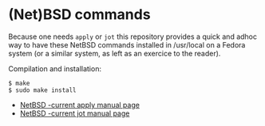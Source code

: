 # (Net)BSD commands

Because one needs `apply` or `jot` this repository provides a quick and
adhoc way to have these NetBSD commands installed in /usr/local on a
Fedora system (or a similar system, as left as an exercice to the reader).

Compilation and installation:

    $ make
    $ sudo make install


- [NetBSD -current apply manual page](http://netbsd.gw.com/cgi-bin/man-cgi?apply++NetBSD-current)
- [NetBSD -current jot manual page](http://netbsd.gw.com/cgi-bin/man-cgi?jot++NetBSD-current)
